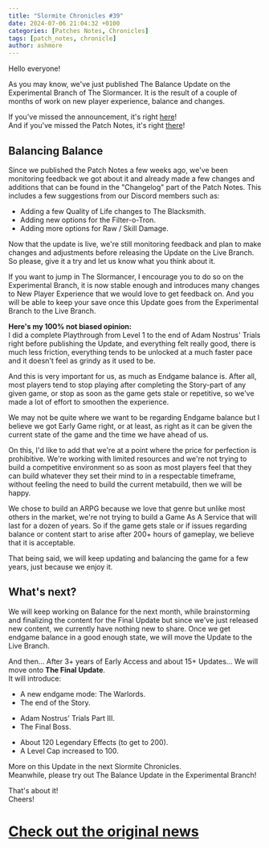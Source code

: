 ```yaml
---
title: "Slormite Chronicles #39"
date: 2024-07-06 21:04:32 +0100
categories: [Patches Notes, Chronicles]
tags: [patch_notes, chronicle]
author: ashmore
---
```

Hello everyone!  
  
As you may know, we've just published The Balance Update on the Experimental Branch of The Slormancer. It is the result of a couple of months of work on new player experience, balance and changes.  
  
If you've missed the announcement, it's right [here](https://steamcommunity.com/games/1104280/announcements/detail/4264427597934140423?snr=2___)!  
And if you've missed the Patch Notes, it's right [there](https://www.slormitestudios.com/patch_0_9_0.php)!  
  
Balancing Balance
-----------------

  
Since we published the Patch Notes a few weeks ago, we've been monitoring feedback we got about it and already made a few changes and additions that can be found in the "Changelog" part of the Patch Notes. This includes a few suggestions from our Discord members such as:  
* Adding a few Quality of Life changes to The Blacksmith.
* Adding new options for the Filter-o-Tron.
* Adding more options for Raw / Skill Damage.

Now that the update is live, we're still monitoring feedback and plan to make changes and adjustments before releasing the Update on the Live Branch. So please, give it a try and let us know what you think about it.  
  
If you want to jump in The Slormancer, I encourage you to do so on the Experimental Branch, it is now stable enough and introduces many changes to New Player Experience that we would love to get feedback on. And you will be able to keep your save once this Update goes from the Experimental Branch to the Live Branch.  
  
**Here's my 100% not biased opinion:**  
I did a complete Playthrough from Level 1 to the end of Adam Nostrus' Trials right before publishing the Update, and everything felt really good, there is much less friction, everything tends to be unlocked at a much faster pace and it doesn't feel as grindy as it used to be.   
  
And this is very important for us, as much as Endgame balance is. After all, most players tend to stop playing after completing the Story-part of any given game, or stop as soon as the game gets stale or repetitive, so we've made a lot of effort to smoothen the experience.  
  
We may not be quite where we want to be regarding Endgame balance but I believe we got Early Game right, or at least, as right as it can be given the current state of the game and the time we have ahead of us.  
  
On this, I'd like to add that we're at a point where the price for perfection is prohibitive. We're working with limited resources and we're not trying to build a competitive environment so as soon as most players feel that they can build whatever they set their mind to in a respectable timeframe, without feeling the need to build the current metabuild, then we will be happy.  
  
We chose to build an ARPG because we love that genre but unlike most others in the market, we're not trying to build a Game As A Service that will last for a dozen of years. So if the game gets stale or if issues regarding balance or content start to arise after 200+ hours of gameplay, we believe that it is acceptable.  
  
That being said, we will keep updating and balancing the game for a few years, just because we enjoy it.  
  
What's next?
------------

  
We will keep working on Balance for the next month, while brainstorming and finalizing the content for the Final Update but since we've just released new content, we currently have nothing new to share. Once we get endgame balance in a good enough state, we will move the Update to the Live Branch.   
  
And then… After 3+ years of Early Access and about 15+ Updates… We will move onto **The Final Update**.   
It will introduce:  
* A new endgame mode: The Warlords.
* The end of the Story.
+ Adam Nostrus' Trials Part III.
+ The Final Boss.

* About 120 Legendary Effects (to get to 200).
* A Level Cap increased to 100.

  
More on this Update in the next Slormite Chronicles.   
Meanwhile, please try out The Balance Update in the Experimental Branch!   
  
That's about it!  
Cheers!

# <a href="https://steamstore-a.akamaihd.net/news/externalpost/steam_community_announcements/5842939267343246391" target="_blank">Check out the original news</a>